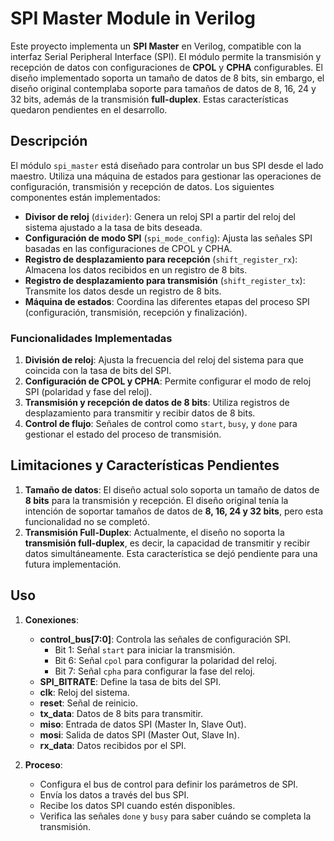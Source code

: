 # SPI Master Module in Verilog

Este proyecto implementa un **SPI Master** en Verilog, compatible con la interfaz Serial Peripheral Interface (SPI). El módulo permite la transmisión y recepción de datos con configuraciones de **CPOL** y **CPHA** configurables. El diseño implementado soporta un tamaño de datos de 8 bits, sin embargo, el diseño original contemplaba soporte para tamaños de datos de 8, 16, 24 y 32 bits, además de la transmisión **full-duplex**. Estas características quedaron pendientes en el desarrollo.

## Descripción

El módulo `spi_master` está diseñado para controlar un bus SPI desde el lado maestro. Utiliza una máquina de estados para gestionar las operaciones de configuración, transmisión y recepción de datos. Los siguientes componentes están implementados:

- **Divisor de reloj** (`divider`): Genera un reloj SPI a partir del reloj del sistema ajustado a la tasa de bits deseada.
- **Configuración de modo SPI** (`spi_mode_config`): Ajusta las señales SPI basadas en las configuraciones de CPOL y CPHA.
- **Registro de desplazamiento para recepción** (`shift_register_rx`): Almacena los datos recibidos en un registro de 8 bits.
- **Registro de desplazamiento para transmisión** (`shift_register_tx`): Transmite los datos desde un registro de 8 bits.
- **Máquina de estados**: Coordina las diferentes etapas del proceso SPI (configuración, transmisión, recepción y finalización).

### Funcionalidades Implementadas

1. **División de reloj**: Ajusta la frecuencia del reloj del sistema para que coincida con la tasa de bits del SPI.
2. **Configuración de CPOL y CPHA**: Permite configurar el modo de reloj SPI (polaridad y fase del reloj).
3. **Transmisión y recepción de datos de 8 bits**: Utiliza registros de desplazamiento para transmitir y recibir datos de 8 bits.
4. **Control de flujo**: Señales de control como `start`, `busy`, y `done` para gestionar el estado del proceso de transmisión.

## Limitaciones y Características Pendientes

1. **Tamaño de datos**: El diseño actual solo soporta un tamaño de datos de **8 bits** para la transmisión y recepción. El diseño original tenía la intención de soportar tamaños de datos de **8, 16, 24 y 32 bits**, pero esta funcionalidad no se completó.
2. **Transmisión Full-Duplex**: Actualmente, el diseño no soporta la **transmisión full-duplex**, es decir, la capacidad de transmitir y recibir datos simultáneamente. Esta característica se dejó pendiente para una futura implementación.

## Uso

1. **Conexiones**:
   - **control_bus[7:0]**: Controla las señales de configuración SPI.
     - Bit 1: Señal `start` para iniciar la transmisión.
     - Bit 6: Señal `cpol` para configurar la polaridad del reloj.
     - Bit 7: Señal `cpha` para configurar la fase del reloj.
   - **SPI_BITRATE**: Define la tasa de bits del SPI.
   - **clk**: Reloj del sistema.
   - **reset**: Señal de reinicio.
   - **tx_data**: Datos de 8 bits para transmitir.
   - **miso**: Entrada de datos SPI (Master In, Slave Out).
   - **mosi**: Salida de datos SPI (Master Out, Slave In).
   - **rx_data**: Datos recibidos por el SPI.

2. **Proceso**:
   - Configura el bus de control para definir los parámetros de SPI.
   - Envía los datos a través del bus SPI.
   - Recibe los datos SPI cuando estén disponibles.
   - Verifica las señales `done` y `busy` para saber cuándo se completa la transmisión.


